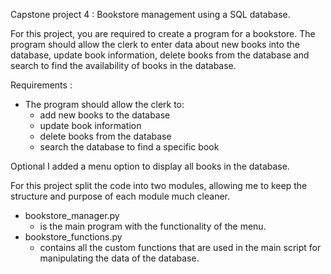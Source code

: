 Capstone project 4 : Bookstore management using a SQL database.

For this project, you are required to create a program for a bookstore. The program
should allow the clerk to enter data about new books into the database, update
book information, delete books from the database and search to find the
availability of books in the database.
    
Requirements :
 - The program should allow the clerk to:
   - add new books to the database
   - update book information
   - delete books from the database
   - search the database to find a specific book 

Optional I added a menu option to display all books in the database.

For this project split the code into two modules, allowing me to  keep
the structure and purpose of each module much cleaner.
 - bookstore_manager.py 
   - is the main program with the functionality of the menu.
 - bookstore_functions.py
   - contains all the custom functions that are used in the main script
    for manipulating the data of the database.
